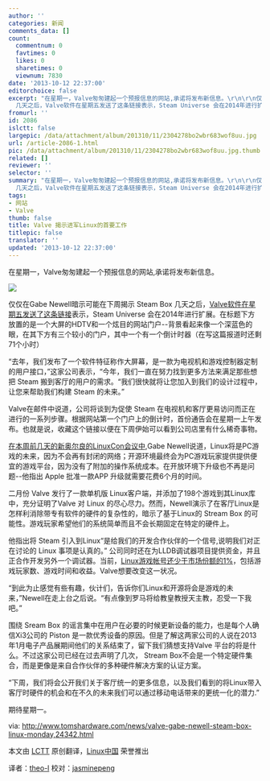 ```yaml
---
author: ''
categories: 新闻
comments_data: []
count:
  commentnum: 0
  favtimes: 0
  likes: 0
  sharetimes: 0
  viewnum: 7830
date: '2013-10-12 22:37:00'
editorchoice: false
excerpt: "在星期一，Valve匆匆建起一个预报信息的网站,承诺将发布新信息。\r\n\r\n仅仅在Gabe Newell暗示可能在下周揭示 Steam Box
  几天之后，Valve软件在星期五发送了这条链接表示，Steam Universe 会在2014年进行扩展。在标题下方 ..."
fromurl: ''
id: 2086
islctt: false
largepic: /data/attachment/album/201310/11/2304278bo2wbr683wof8uu.jpg
url: /article-2086-1.html
pic: /data/attachment/album/201310/11/2304278bo2wbr683wof8uu.jpg.thumb.jpg
related: []
reviewer: ''
selector: ''
summary: "在星期一，Valve匆匆建起一个预报信息的网站,承诺将发布新信息。\r\n\r\n仅仅在Gabe Newell暗示可能在下周揭示 Steam Box
  几天之后，Valve软件在星期五发送了这条链接表示，Steam Universe 会在2014年进行扩展。在标题下方 ..."
tags:
- 网站
- Valve
thumb: false
title: Valve 揭示进军Linux的首要工作
titlepic: false
translator: ''
updated: '2013-10-12 22:37:00'
---
```


在星期一，Valve匆匆建起一个预报信息的网站,承诺将发布新信息。


 ![](/data/attachment/album/201310/11/2304278bo2wbr683wof8uu.jpg)


仅仅在Gabe Newell暗示可能在下周揭示 Steam Box 几天之后，[Valve软件在星期五发送了这条链接](http://steampowered.com/livingroom)表示，Steam Universe 会在2014年进行扩展。在标题下方放置的是一个大屏的HDTV和一个炫目的网站门户--背景看起来像一个深蓝色的眼，在其下方有三个较小的门户，其中一个有一个倒计时器（在写这篇报道时还剩71个小时）


“去年，我们发布了一个软件特征称作大屏幕，是一款为电视机和游戏控制器定制的用户接口，”这家公司表示，“今年，我们一直在努力找到更多方法来满足那些想把 Steam 搬到客厅的用户的需求。“我们很快就将让您加入到我们的设计过程中，让您来帮助我们构建 Steam 的未来。”


Valve在邮件中说道，公司将谈到为促使 Steam 在电视机和客厅更易访问而正在进行的一系列步骤。根据网站第一个门户上的倒计时，首份通告会在星期一上午发布。也就是说，收藏这个链接以便在下周伊始可以看到公司店里有什么稀奇事物。


[在本周前几天的新奥尔良的LinuxCon会议中](http://www.youtube.com/watch?v=Gzn6E2m3otg#t=1369),Gabe Newell说道，Linux将是PC游戏的未来，因为不会再有封闭的网络；开源环境最终会为PC游戏玩家提供提供便宜的游戏平台，因为没有了附加的操作系统成本。在开放环境下升级也不再是问题--他指出 Apple 批准一款APP 升级就需要花费6个月的时间。


二月份 Valve 发行了一款单机版 Linux客户端，并添加了198个游戏到其Linux库中，充分证明了Valve 对 Linux 的尽心尽力。然而，Newell演示了在客厅Linux是怎样利消除带专有软件的硬件的复杂性的，暗示了基于Linux的 Stream Box 的可能性。游戏玩家希望他们的系统简单而且不会长期固定在特定的硬件上。


他指出将 Steam 引入到Linux“是给我们的开发合作伙伴的一个信号,说明我们对正在讨论的 Linux 事项是认真的。” 公司同时还在为LLDB调试器项目提供资金，并且正合作开发另外一个调试器。当前，[Linux游戏帐号还少于市场份额的1%](http://arstechnica.com/gaming/2013/09/gabe-newell-linux-is-the-future-of-gaming-new-hardware-coming-soon/)，包括游戏玩家数、游戏时间和收益。Valve想要改变这一状况。


“到此为止感觉有些有趣，伙计们，告诉你们Linux和开源将会是游戏的未来，”Newell在走上台之后说。“有点像到罗马将给教皇教授天主教，忍受一下我吧。”


围绕 Sream Box 的谣言集中在用户在必要的时候更新设备的能力，也是每个人确信Xi3公司的 Piston 是一款优秀设备的原因。但是了解这两家公司的人说在2013年1月电子产品展期间他们的关系结束了，留下我们猜想支持Valve 平台的将是什么。不过这家公司已经在过去声明了几次， Stream Box不会是一个特定硬件集合，而是更像是来自合作伙伴的多种硬件解决方案的认证方案。


“下周，我们将会公开我们关于客厅统一的更多信息，以及我们看到的将Linux带入客厅时硬件的机会和在不久的未来我们可以通过移动电话带来的更统一化的潜力.”


期待星期一。


 


via: <http://www.tomshardware.com/news/valve-gabe-newell-steam-box-linux-monday,24342.html>


本文由 [LCTT](https://github.com/LCTT/TranslateProject) 原创翻译，[Linux中国](http://linux.cn/portal.php) 荣誉推出


译者：[theo-l](http://linux.cn/space/theo-l) 校对：[jasminepeng](http://linux.cn/space/jasminepeng)
